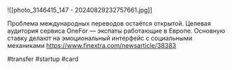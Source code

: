 
![[photo_3146415_147 - 20240829232757661.jpg]]

Проблема международных переводов остаётся открытой. Целевая аудитория сервиса OneFor — экспаты работающие в Европе. Основную ставку делают на эмоциональный интерфейс с социальными механиками https://www.finextra.com/newsarticle/38383

#transfer #startup #card 